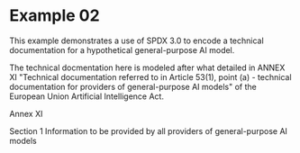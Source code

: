 # Example 02

This example demonstrates a use of SPDX 3.0 to encode a technical documentation
for a hypothetical general-purpose AI model.

The technical docmentation here is modeled after what detailed in ANNEX XI "Technical documentation referred to in Article 53(1), point (a) - technical documentation for providers of general-purpose AI models" of the European Union Artificial Intelligence Act.

Annex XI

Section 1 Information to be provided by all providers of general-purpose AI models
